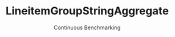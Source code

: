 ---
layout: default
title: LineitemGroupStringAggregate
subtitle: Continuous Benchmarking
selected: Aggregate
expanded: Benchmarking
benchmark: /individual_results/LineitemGroupStringAggregate.html
---